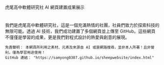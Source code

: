 <!DOCTYPE html>
<html lang="zh-TW">
<head>
    <meta charset="UTF-8">
    <meta name="viewport" content="width=device-width, initial-scale=1.0">
    虎尾高中軟體研究社 AI 網頁建置成果展示
    <link rel="stylesheet" href="style.css"> </head>
<body>
    <h1></h1>
    <p>我們是虎尾高中軟體研究社，這是一個充滿熱情的社團，社員們致力於探索科技的無限可能。透過 AI 技術，我們成功建置了多個網頁並上傳至 GitHub。這些網頁不僅僅是學習的成果，更是我們對程式設計的熱愛與創意的展現。</p>


    免責聲明： 本網頁所利用之素材、元素及來源自 AI 或是網路搜尋，並非本人所著！且非營利，僅為學習用途使用！
    GitHub 連結： "https://samyong0307.github.io/sheepwebsite/index.html"
</html>
